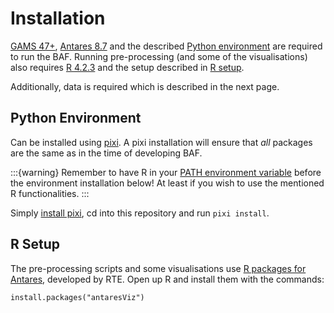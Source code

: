 # Installation

[GAMS 47+](https://www.gams.com/download/), [Antares 8.7](https://github.com/AntaresSimulatorTeam/Antares_Simulator/releases/tag/v8.7.0) and the described [Python environment](#python-environment) are required to run the BAF. Running pre-processing (and some of the visualisations) also requires [R 4.2.3](https://cran.r-project.org/) and the setup described in [R setup](#r-setup). 

Additionally, data is required which is described in the next page.

## Python Environment
Can be installed using [pixi](https://pixi.sh/latest/). A pixi installation will ensure that *all* packages are the same as in the time of developing BAF.

:::{warning}
Remember to have R in your [PATH environment variable](https://superuser.com/questions/284342/what-are-path-and-other-environment-variables-and-how-can-i-set-or-use-them) before the environment installation below! At least if you wish to use the mentioned R functionalities.
:::

Simply [install pixi](https://pixi.sh/latest/#installation), cd into this repository and run `pixi install`. 

## R Setup
The pre-processing scripts and some visualisations use [R packages for Antares](https://github.com/rte-antares-rpackage), developed by RTE. Open up R and install them with the commands:
```
install.packages("antaresViz")
```
